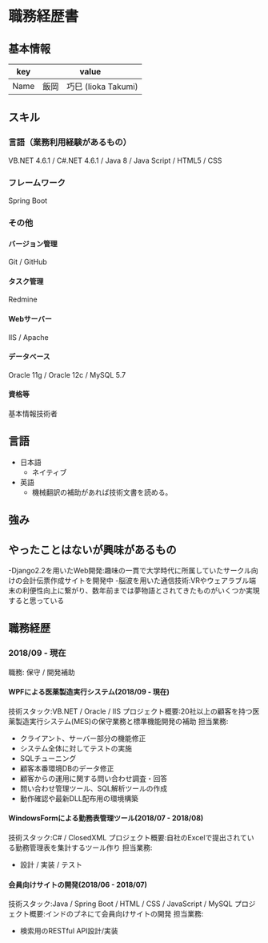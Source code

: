 # 職務経歴書

## 基本情報

|key|value|
|---|-----|
|Name|飯岡　巧巳 (Iioka Takumi)|

## スキル
### 言語（業務利用経験があるもの）
VB.NET 4.6.1 / C#.NET 4.6.1 / Java 8 / Java Script / HTML5 / CSS

### フレームワーク

Spring Boot

### その他

#### バージョン管理

Git / GitHub

#### タスク管理

Redmine

#### Webサーバー

IIS / Apache

#### データベース

Oracle 11g / Oracle 12c / MySQL 5.7

#### 資格等

基本情報技術者

## 言語

- 日本語
  - ネイティブ
- 英語
  - 機械翻訳の補助があれば技術文書を読める。

## 強み


## やったことはないが興味があるもの
-Django2.2を用いたWeb開発:趣味の一貫で大学時代に所属していたサークル向けの会計伝票作成サイトを開発中
-脳波を用いた通信技術:VRやウェアラブル端末の利便性向上に繋がり、数年前までは夢物語とされてきたものがいくつか実現すると思っている

## 職務経歴

### 2018/09 - 現在

職務: 保守 / 開発補助

#### WPFによる医薬製造実行システム(2018/09 - 現在)
技術スタック:VB.NET / Oracle / IIS
プロジェクト概要:20社以上の顧客を持つ医薬製造実行システム(MES)の保守業務と標準機能開発の補助
担当業務:
- クライアント、サーバー部分の機能修正
- システム全体に対してテストの実施
- SQLチューニング
- 顧客本番環境DBのデータ修正
- 顧客からの運用に関する問い合わせ調査・回答
- 問い合わせ管理ツール、SQL解析ツールの作成
- 動作確認や最新DLL配布用の環境構築


#### WindowsFormによる勤務表管理ツール(2018/07 - 2018/08)
技術スタック:C# / ClosedXML
プロジェクト概要:自社のExcelで提出されている勤務管理表を集計するツール作り
担当業務:
- 設計 / 実装 / テスト

#### 会員向けサイトの開発(2018/06 - 2018/07)
技術スタック:Java / Spring Boot / HTML / CSS / JavaScript / MySQL
プロジェクト概要:インドのプネにて会員向けサイトの開発
担当業務:
- 検索用のRESTful API設計/実装

